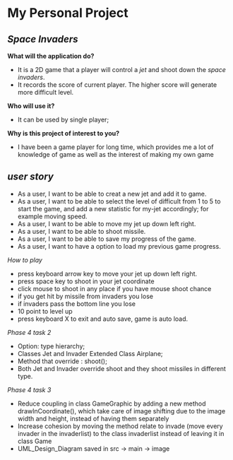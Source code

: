 # My Personal Project

## *Space Invaders*

 **What will the application do?**
- It is a 2D game that a player will control a *jet* and shoot down the *space invaders*.
- It records the score of current player. The higher score will generate more difficult level.

**Who will use it?**
- It can be used by single player;

**Why is this project of interest to you?**
- I have been a game player for long time, which 
provides me a lot of knowledge of game as well as the 
interest of making my own game 

## *user story*
- As a user, I want to be able to creat a new jet and add it to game.
- As a user, I want to be able to select the level of difficult from 1 to 5 to start the game,
and add a new statistic for my-jet accordingly;
for example  moving speed.
- As a user, I want to be able to move my jet up down left right.
- As a user, I want to be able to shoot missile.
- As a user, I want to be able to save my progress of the game.
- As a user, I want to  have a option to load my previous game progress. 

*How to play*
- press keyboard arrow key to move your jet up down left right.
- press space key to shoot in your jet coordinate
- click mouse to shoot in any place if you have mouse shoot chance
- if you get hit by missile from invaders you lose
- if invaders pass the bottom line you lose
- 10 point to level up
- press keyboard X to exit and auto save, game is auto load.
 
 *Phase 4 task 2*
 - Option: type hierarchy;
 - Classes Jet and Invader Extended Class Airplane;
 - Method that override : shoot();
 - Both Jet and Invader override shoot and they shoot missiles in different type.
 
 *Phase 4 task 3*
 - Reduce coupling in class GameGraphic by adding a new method drawInCoordinate(), 
 which take care of image shifting due to the image width and height, instead of having them separately
 - Increase cohesion by moving the method relate to invade (move every invader in the invaderlist) to the class invaderlist
  instead of leaving it in class Game
 - UML_Design_Diagram saved in src -> main -> image